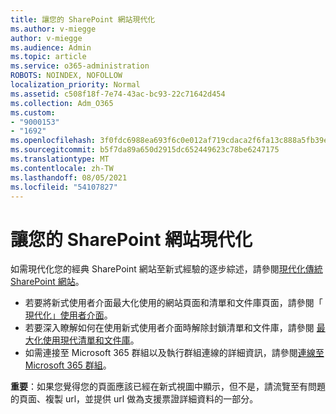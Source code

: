 ```yaml
---
title: 讓您的 SharePoint 網站現代化
ms.author: v-miegge
author: v-miegge
ms.audience: Admin
ms.topic: article
ms.service: o365-administration
ROBOTS: NOINDEX, NOFOLLOW
localization_priority: Normal
ms.assetid: c508f18f-7e74-43ac-bc93-22c71642d454
ms.collection: Adm_O365
ms.custom:
- "9000153"
- "1692"
ms.openlocfilehash: 3f0fdc6988ea693f6c0e012af719cdaca2f6fa13c888a5fb39e35387e1a820e7
ms.sourcegitcommit: b5f7da89a650d2915dc652449623c78be6247175
ms.translationtype: MT
ms.contentlocale: zh-TW
ms.lasthandoff: 08/05/2021
ms.locfileid: "54107827"
---
```

# <a name="modernize-your-sharepoint-sites"></a>讓您的 SharePoint 網站現代化

如需現代化您的經典 SharePoint 網站至新式經驗的逐步綜述，請參閱[現代化傳統 SharePoint 網站](https://docs.microsoft.com/sharepoint/dev/transform/modernize-classic-sites)。

* 若要將新式使用者介面最大化使用的網站頁面和清單和文件庫頁面，請參閱「 [現代化」使用者介面](https://docs.microsoft.com/sharepoint/dev/transform/modernize-userinterface)。
* 若要深入瞭解如何在使用新式使用者介面時解除封鎖清單和文件庫，請參閱 [最大化使用現代清單和文件庫](https://docs.microsoft.com/sharepoint/dev/transform/modernize-userinterface-lists-and-libraries)。
* 如需連接至 Microsoft 365 群組以及執行群組連線的詳細資訊，請參閱[連線至 Microsoft 365 群組](https://docs.microsoft.com/sharepoint/dev/transform/modernize-connect-to-office365-group)。

**重要**：如果您覺得您的頁面應該已經在新式視圖中顯示，但不是，請流覽至有問題的頁面、複製 url，並提供 url 做為支援票證詳細資料的一部分。
